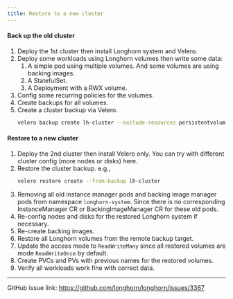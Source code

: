 ```yaml
---
title: Restore to a new cluster
---
```


#### Back up the old cluster
1. Deploy the 1st cluster then install Longhorn system and Velero.
2. Deploy some workloads using Longhorn volumes then write some data:
   1. A simple pod using multiple volumes. And some volumes are using backing images.
   2. A StatefulSet.
   3. A Deployment with a RWX volume.
3. Config some recurring policies for the volumes.
4. Create backups for all volumes.
5. Create a cluster backup via Velero.
    ```bash
    velero backup create lh-cluster --exclude-resources persistentvolumes,persistentvolumeclaims,backuptargets.longhorn.io,backupvolumes.longhorn.io,backups.longhorn.io,nodes.longhorn.io,volumes.longhorn.io,engines.longhorn.io,replicas.longhorn.io,backingimagedatasources.longhorn.io,backingimagemanagers.longhorn.io,backingimages.longhorn.io,sharemanagers.longhorn.io,instancemanagers.longhorn.io,engineimages.longhorn.io
    ```
   
#### Restore to a new cluster
1. Deploy the 2nd cluster then install Velero only. You can try with different cluster config (more nodes or disks) here.
2. Restore the cluster backup. e.g.,
    ```bash
    velero restore create --from-backup lh-cluster
    ```
3. Removing all old instance manager pods and backing image manager pods from namespace `longhorn-system`. Since there is no corresponding InstanceManager CR or BackingImageManager CR for these old pods. 
4. Re-config nodes and disks for the restored Longhorn system if necessary.
5. Re-create backing images.
6. Restore all Longhorn volumes from the remote backup target.
7. Update the access mode to `ReadWriteMany` since all restored volumes are mode `ReadWriteOnce` by default.
8. Create PVCs and PVs with previous names for the restored volumes.
9. Verify all workloads work fine with correct data.

---

GitHub issue link: https://github.com/longhorn/longhorn/issues/3367
